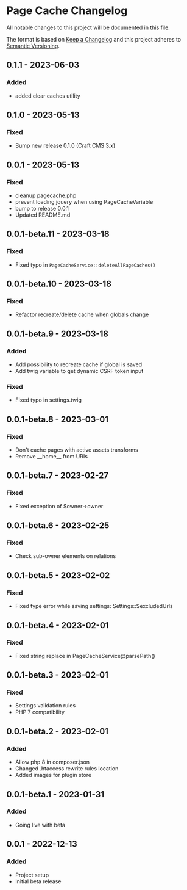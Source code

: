 # Page Cache Changelog

All notable changes to this project will be documented in this file.

The format is based on [Keep a Changelog](http://keepachangelog.com/) and this project adheres to [Semantic Versioning](http://semver.org/).

## 0.1.1 - 2023-06-03

### Added

- added clear caches utility

## 0.1.0 - 2023-05-13

### Fixed

- Bump new release 0.1.0 (Craft CMS 3.x)

## 0.0.1 - 2023-05-13

### Fixed

- cleanup pagecache.php
- prevent loading jquery when using PageCacheVariable
- bump to release 0.0.1
- Updated README.md

## 0.0.1-beta.11 - 2023-03-18

### Fixed

- Fixed typo in `PageCacheService::deleteAllPageCaches()`

## 0.0.1-beta.10 - 2023-03-18

### Fixed

- Refactor recreate/delete cache when globals change

## 0.0.1-beta.9 - 2023-03-18

### Added

- Add possibility to recreate cache if global is saved
- Add twig variable to get dynamic CSRF token input

### Fixed

- Fixed typo in settings.twig

## 0.0.1-beta.8 - 2023-03-01

### Fixed

- Don't cache pages with active assets transforms
- Remove \_\_home\_\_ from URIs

## 0.0.1-beta.7 - 2023-02-27

### Fixed

- Fixed exception of $owner->owner

## 0.0.1-beta.6 - 2023-02-25

### Fixed

- Check sub-owner elements on relations

## 0.0.1-beta.5 - 2023-02-02

### Fixed

- Fixed type error while saving settings: Settings::$excludedUrls

## 0.0.1-beta.4 - 2023-02-01

### Fixed

- Fixed string replace in PageCacheService@parsePath()

## 0.0.1-beta.3 - 2023-02-01

### Fixed

- Settings validation rules
- PHP 7 compatibility

## 0.0.1-beta.2 - 2023-02-01

### Added

- Allow php 8 in composer.json
- Changed .htaccess rewrite rules location
- Added images for plugin store

## 0.0.1-beta.1 - 2023-01-31

### Added

- Going live with beta

## 0.0.1 - 2022-12-13

### Added

- Project setup
- Initial beta release

